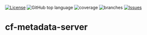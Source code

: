 [![License](https://img.shields.io/github/license/cardano-foundation/cf-metadata-server)](https://github.com/cardano-foundation/cf-metadata-server/blob/main/LICENSE)
![GitHub top language](https://img.shields.io/github/languages/top/cardano-foundation/cf-metadata-server)
![coverage](https://github.com/cardano-foundation/cf-metadata-server/blob/badges/jacoco.svg)
![branches](https://github.com/cardano-foundation/cf-metadata-server/blob/badges/branches.svg)
[![Issues](https://img.shields.io/github/issues/cardano-foundation/cf-metadata-server)](https://github.com/cardano-foundation/cf-metadata-server/issues)

# cf-metadata-server